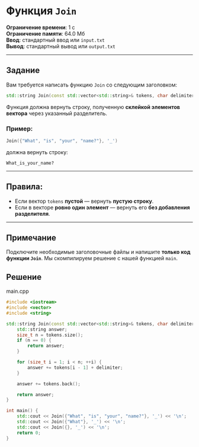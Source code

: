 # Функция `Join`

**Ограничение времени**: 1 с  
**Ограничение памяти**: 64.0 Мб  
**Ввод**: стандартный ввод или `input.txt`  
**Вывод**: стандартный вывод или `output.txt`

---

## Задание

Вам требуется написать функцию `Join` со следующим заголовком:

```cpp
std::string Join(const std::vector<std::string>& tokens, char delimiter);
```

Функция должна вернуть строку, полученную **склейкой элементов вектора** через указанный разделитель.

### Пример:
```cpp
Join({"What", "is", "your", "name?"}, '_') 
```
должна вернуть строку:
```text
What_is_your_name?
```

---

## Правила:
- Если вектор `tokens` **пустой** — вернуть **пустую строку**.
- Если в векторе **ровно один элемент** — вернуть его **без добавления разделителя**.

---

## Примечание

Подключите необходимые заголовочные файлы и напишите **только код функции `Join`**. Мы скомпилируем решение с нашей функцией `main`.
## Решение

main.cpp
```cpp
#include <iostream>
#include <vector>
#include <string>

std::string Join(const std::vector<std::string>& tokens, char delimiter) {
    std::string answer;
    size_t n = tokens.size();
    if (n == 0) {
        return answer;
    }

    for (size_t i = 1; i < n; ++i) {
        answer += tokens[i - 1] + delimiter;
    }

    answer += tokens.back();

    return answer;
}

int main() {
    std::cout << Join({"What", "is", "your", "name?"}, '_') << '\n';
    std::cout << Join({"What"}, '_') << '\n';
    std::cout << Join({}, '_') << '\n';
    return 0;
}
```
